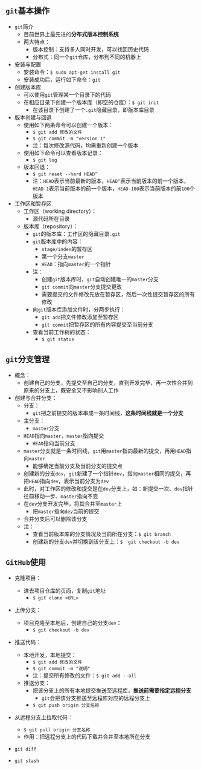 
## `git`基本操作
* `git`简介
  * 目前世界上最先进的**分布式版本控制系统**
  * 两大特点：
    * 版本控制：支持多人同时开发，可以找回历史代码
    * 分布式：同一个`git`仓库，分布到不同的机器上
* 安装与配置
  * 安装命令：`$ sudo apt-get install git`
  * 安装成功后，运行如下命令：`git`
* 创建版本库
  * 可以使用`git`管理某一个目录下的代码
  * 在相应目录下创建一个版本库（即空的仓库）：`$ git init`
    * 在该目录下创建了一个`.git`隐藏目录，即版本库目录
* 版本创建与回退
  * 使用如下两条命令可以创建一个版本：
    * `$ git add 修改的文件`
    * `$ git commit -m "version 1"`
    * 注：每次修改源代码，均需重新创建一个版本
  * 使用如下命令可以查看版本记录：
    * `$ git log`
  * 版本回退：
    * `$ git reset --hard HEAD^`
    * 注：`HEAD`表示当前最新的版本，`HEAD^`表示当前版本的前一个版本，`HEAD-1`表示当前版本的前一个版本，`HEAD-100`表示当前版本的前`100`个版本
* 工作区和暂存区
  * 工作区（working directory）：
    * 源代码所在目录
  * 版本库（repository）：
    * `git`的版本库：工作区的隐藏目录`.git`
    * `git`版本库中的内容：
      * `stage/index`的暂存区
      * 第一个分支`master`
      * `HEAD`：指向`master`的一个指针
    * 注：
      * 创建`git`版本库时，`git`自动创建唯一的`master`分支
      * `git commit`向`master`分支提交更改
      * 需要提交的文件修改先放在暂存区，然后一次性提交暂存区的所有修改
    * 向`git`版本库添加文件时，分两步执行：
      * `git add`把文件修改添加至暂存区
      * `git commit`把暂存区的所有内容提交至当前分支
    * 查看当前工作树的状态：
      * `$ git status`
      
## `git`分支管理
* 概念：
  * 创建自己的分支，先提交至自己的分支，直到开发完毕，再一次性合并到原来的分支上，既安全又不影响别人工作
* 创建与合并分支：
  * 分支：
    * `git`把之前提交的版本串成一条时间线，**这条时间线就是一个分支**
  * 主分支：
    * `master`分支
  * `HEAD`指向`master`，`master`指向提交
    * `HEAD`指向当前分支
  * `master`分支就是一条时间线，`git`用`master`指向最新的提交，再用`HEAD`指向`master`
    * 能够确定当前分支及当前分支的提交点
  * 创建新的分支`dev`，`git`新建了一个指针`dev`，指向`master`相同的提交，再把`HEAD`指向`dev`，表示当前分支为`dev`
  * 此时，对工作区的修改和提交是在`dev`分支上，如：新提交一次、`dev`指针往前移动一步、`master`指向不变
  * 在`dev`分支开发完毕，将其合并至`master`上
    * 把`master`指向`dev`当前的提交
  * 合并分支后可以删除该分支
  * 注：
    * 查看当前版本库的分支情况及当前所在分支：`$ git branch`
    * 创建新的分支`dev`并切换到该分支上：`$  git checkout -b dev`

## `GitHub`使用
* 克隆项目：
  * 进去项目仓库的页面，复制`git`地址
    * `$ git clone <URL>`
* 上传分支：
  * 项目克隆至本地后，创建自己的分支`dev`：
    * `$ git checkout -b dev`
* 推送代码：
  * 本地开发，本地提交：
    * `$ git add 修改的文件`
    * `$ git commit -m "说明"`
    * 注：提交所有修改的文件：`$ git add --all`
  * 推送分支：
    * 把该分支上的所有本地提交推送至远程库，**推送前需要指定远程分支**
      * `git`会把该分支推送至远程库对应的远程分支上
    * `$ git push origin 分支名称`
* 从远程分支上拉取代码：
  * `$ git pull origin 分支名称`
  * 作用：把远程分支上的代码下载并合并至本地所在分支
  
* `git diff`
* `git stash`
